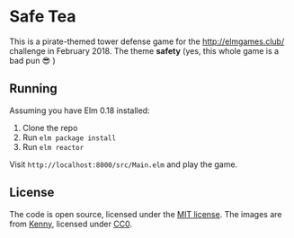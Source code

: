 # Safe Tea

This is a pirate-themed tower defense game for the http://elmgames.club/
challenge in February 2018. The theme **safety** (yes, this whole game is a bad
pun 😎 )

## Running

Assuming you have Elm 0.18 installed:

1. Clone the repo
2. Run `elm package install`
3. Run `elm reactor`

Visit `http://localhost:8000/src/Main.elm` and play the game.

## License

The code is open source, licensed under the [MIT license](LICENSE.md). The
images are from [Kenny](http://kenney.nl), licensed under
[CC0](KENNEY_LICENSE.md).
